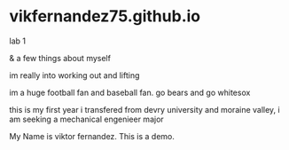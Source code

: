# vikfernandez75.github.io
lab 1

<title>Internet Technologies and Web Design</title>
& a few things about myself

im really into working out and lifting


im a huge football fan and baseball fan. go bears and go whitesox


this is my first year i transfered from devry university and moraine valley, i am seeking a mechanical engenieer major

My Name is viktor fernandez. This is a demo.


